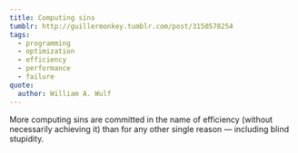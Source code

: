 ```yaml
---
title: Computing sins
tumblr: http://guillermonkey.tumblr.com/post/3150578254
tags:
  - programming
  - optimization
  - efficiency
  - performance
  - failure
quote:
  author: William A. Wulf
---
```


More computing sins are committed in the name of efficiency (without necessarily achieving it) than for any other single reason — including blind stupidity.
